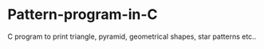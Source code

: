 # Pattern-program-in-C
C program to print triangle, pyramid, geometrical shapes, star patterns etc..
